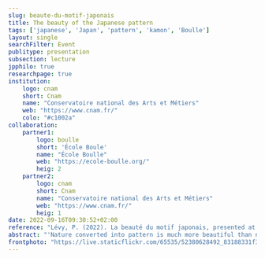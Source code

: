 ```yaml
---
slug: beaute-du-motif-japonais
title: The beauty of the Japanese pattern
tags: ['japanese', 'Japan', 'pattern', 'kamon', 'Boulle']
layout: single
searchFilter: Event
publitype: presentation
subsection: lecture
jpphilo: true
researchpage: true
institution:
    logo: cnam
    short: Cnam
    name: "Conservatoire national des Arts et Métiers"
    web: "https://www.cnam.fr/"
    colo: "#c1002a"
collaboration:
    partner1:
        logo: boulle
        short: 'École Boule'
        name: "École Boulle"
        web: "https://ecole-boulle.org/"
        heig: 2
    partner2:
        logo: cnam
        short: Cnam
        name: "Conservatoire national des Arts et Métiers"
        web: "https://www.cnam.fr/"
        heig: 1
date: 2022-09-16T09:30:52+02:00
reference: "Lévy, P. (2022). La beauté du motif japonais, presented at École Boulle, Paris, France. September 09th, 2022."
abstract: "'Nature converted into pattern is much more beautiful than nature as it is given'. This surprising sentence written by the Japanese intellectual Yanagi Soetsu, founder of the mingei movement, invites us to reflect on the place of pattern in Japanese aesthetic culture. This reflection will provide the opportunity to discuss a Japanese perspective of beauty in craft and design, notably by addressing the notion of emptiness, irregularity and ainsity."
frontphoto: "https://live.staticflickr.com/65535/52380628492_83188331f3_m.jpg"
---
```

